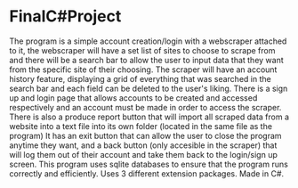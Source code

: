 # FinalC#Project
The program is a simple account creation/login with a webscraper attached to it, the webscraper will have a set list of sites to choose to scrape from and there will be a search bar to allow the user to input data that they want from the specific site of their choosing.
The scraper will have an account history feature, displaying a grid of everything that was searched in the search bar and each field can be deleted to the user's liking.
There is a sign up and login page that allows accounts to be created and accessed respectively and
an account must be made in order to access the scraper.
There is also a produce report button that will import all scraped data from a website into a text file into its own folder (located in the same file as the program)
It has an exit button that can allow the user to close the program anytime they want, and a back button (only accesible in the scraper) that will log them out of their account and take them back to the login/sign up screen.
This program uses sqlite databases to ensure that the program runs correctly and efficiently.
Uses 3 different extension packages.
Made in C#.
